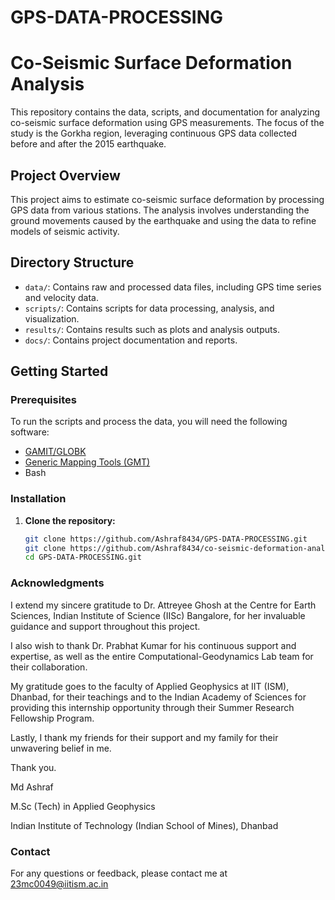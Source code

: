 # GPS-DATA-PROCESSING

# Co-Seismic Surface Deformation Analysis

This repository contains the data, scripts, and documentation for analyzing co-seismic surface deformation using GPS measurements. The focus of the study is the Gorkha region, leveraging continuous GPS data collected before and after the 2015 earthquake.

## Project Overview

This project aims to estimate co-seismic surface deformation by processing GPS data from various stations. The analysis involves understanding the ground movements caused by the earthquake and using the data to refine models of seismic activity.

## Directory Structure

- `data/`: Contains raw and processed data files, including GPS time series and velocity data.
- `scripts/`: Contains scripts for data processing, analysis, and visualization.
- `results/`: Contains results such as plots and analysis outputs.
- `docs/`: Contains project documentation and reports.

## Getting Started

### Prerequisites

To run the scripts and process the data, you will need the following software:

- [GAMIT/GLOBK](http://geoweb.mit.edu/gg/)
- [Generic Mapping Tools (GMT)](https://www.generic-mapping-tools.org/)
- Bash

### Installation

1. **Clone the repository:**
   ```bash
   git clone https://github.com/Ashraf8434/GPS-DATA-PROCESSING.git
   git clone https://github.com/Ashraf8434/co-seismic-deformation-analysis.git
   cd GPS-DATA-PROCESSING.git

 ### Acknowledgments
 I extend my sincere gratitude to Dr. Attreyee Ghosh at the Centre for Earth Sciences, Indian Institute of Science (IISc) Bangalore, for her invaluable guidance and support throughout this project.

I also wish to thank Dr. Prabhat Kumar for his continuous support and expertise, as well as the entire Computational-Geodynamics Lab team for their collaboration.

My gratitude goes to the faculty of Applied Geophysics at IIT (ISM), Dhanbad, for their teachings and to the Indian Academy of Sciences for providing this internship opportunity through their Summer Research Fellowship Program.

Lastly, I thank my friends for their support and my family for their unwavering belief in me.

Thank you.

Md Ashraf

M.Sc (Tech) in Applied Geophysics

Indian Institute of Technology (Indian School of Mines), Dhanbad
### Contact

For any questions or feedback, please contact me at 23mc0049@iitism.ac.in
